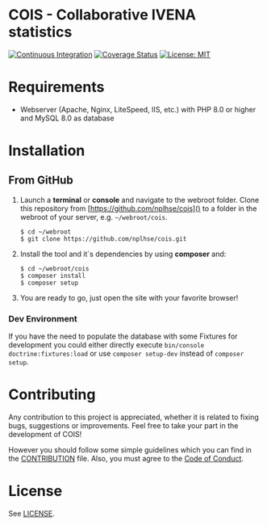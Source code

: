 # COIS - Collaborative IVENA statistics
 
[![Continuous Integration](https://github.com/nplhse/cois/actions/workflows/continuous-integration.yml/badge.svg)](https://github.com/nplhse/cois/actions/workflows/continuous-integration.yml) [![Coverage Status](https://coveralls.io/repos/github/nplhse/cois/badge.svg?branch=main)](https://coveralls.io/github/nplhse/cois?branch=main) [![License: MIT](https://img.shields.io/badge/License-MIT-yellow.svg)](https://opensource.org/licenses/MIT)

# Requirements

-   Webserver (Apache, Nginx, LiteSpeed, IIS, etc.) with PHP 8.0 or higher and MySQL 8.0 as database

# Installation

## From GitHub

1. Launch a **terminal** or **console** and navigate to the webroot folder. Clone this repository from [https://github.com/nplhse/cois]() to a folder in the webroot of your server, e.g. `~/webroot/cois`.

    ```
    $ cd ~/webroot
    $ git clone https://github.com/nplhse/cois.git
    ```

2. Install the tool and it`s dependencies by using **composer** and:

    ```
    $ cd ~/webroot/cois
    $ composer install
    $ composer setup
    ```

3. You are ready to go, just open the site with your favorite browser!

### Dev Environment

If you have the need to populate the database with some Fixtures for development you could either directly execute `bin/console doctrine:fixtures:load` or use `composer setup-dev` instead of `composer setup`.

# Contributing

Any contribution to this project is appreciated, whether it is related to fixing bugs, suggestions or improvements. Feel free to take your part in the development of COIS!

However you should follow some simple guidelines which you can find in the [CONTRIBUTION](CONTRIBUTION.md) file. Also, you must agree to the [Code of Conduct](CODE_OF_CONDUCT.md).

# License

See [LICENSE](LICENSE.md).
